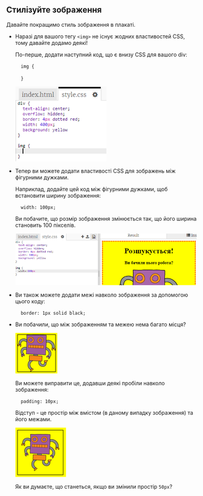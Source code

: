 ## Стилізуйте зображення

Давайте покращимо стиль зображення в плакаті.

+ Наразі для вашого тегу `<img>` не існує жодних властивостей CSS, тому давайте додамо деякі!
    
    По-перше, додати наступний код, що є внизу CSS для вашого div:
    
        img {
        
        }
        
    
    ![screenshot](images/wanted-img-css.png)

+ Тепер ви можете додати властивості CSS для зображень між фігурними дужками.
    
    Наприклад, додайте цей код між фігурними дужками, щоб встановити ширину зображення:
    
        width: 100px;
        
    
    Ви побачите, що розмір зображення змінюється так, що його ширина становить 100 пікселів.
    
    ![screenshot](images/wanted-img-width.png)

+ Ви також можете додати межі навколо зображення за допомогою цього коду:
    
        border: 1px solid black;
        

+ Ви побачили, що між зображенням та межею нема багато місця?
    
    ![screenshot](images/wanted-img-border.png)
    
    Ви можете виправити це, додавши деякі пробіли навколо зображення:
    
        padding: 10px;
        
    
    Відступ - це простір між вмістом (в даному випадку зображення) та його межами.
    
    ![screenshot](images/wanted-img-padding.png)
    
    Як ви думаєте, що станеться, якщо ви змінили простір `50px`?